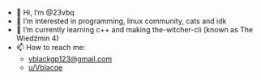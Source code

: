 - 👋 Hi, I’m @23vbq
- 👀 I’m interested in programming, linux community, cats and idk
- 🌱 I’m currently learning c++ and making the-witcher-cli (known as The Wiedźmin 4)
- 📫 How to reach me:
  - vblackgp123@gmail.com
  - [u/Vblacqe](https://reddit.com/u/Vblacqe)

<!---
23vbq/23vbq is a ✨ special ✨ repository because its `README.md` (this file) appears on your GitHub profile.
You can click the Preview link to take a look at your changes.

- 💞️ I’m looking to collaborate on ...
--->
